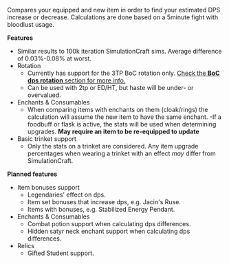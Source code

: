 Compares your equipped and new item in order to find your estimated DPS increase or decrease. Calculations are done based on a 5minute fight with bloodlust usage.

**Features**

- Similar results to 100k iteration SimulationCraft sims. Average difference of 0.03%-0.08% at worst.
- Rotation
    - Currently has support for the 3TP BoC rotation only. [Check the **BoC dps rotation** section for more info.](http://www.peakofserenity.com/brewmasters-in-7-2-5-changes-and-tomb-of-sargeras/)
    - Can be used with 2tp or ED/HT, but haste will be under- or overvalued.
- Enchants & Consumables
    - When comparing items with enchants on them (cloak/rings) the calculation will assume the new item to have the same enchant.
    -If a foodbuff or flask is active, the stats will be used when determining upgrades. **May require an item to be re-equipped to update**
- Basic trinket support
    - Only the stats on a trinket are considered. Any item upgrade percentages when wearing a trinket with an effect *may* differ from SimulationCraft.

**Planned features**

- Item bonuses support
    - Legendaries' effect on dps.
    - Item set bonuses that increase dps, e.g. Jacin's Ruse.
    - Items with bonuses, e.g. Stabilized Energy Pendant.
- Enchants & Consumables
    - Combat potion support when calculating dps differences.
    - Hidden satyr neck enchant support when calculating dps differences.
- Relics
    - Gifted Student support.